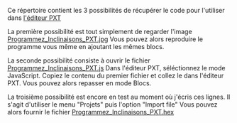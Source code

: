 Ce répertoire contient les 3 possibilités de récupérer le code pour l'utiliser dans [l'éditeur PXT](https://pxt.microbit.org/?lang=fr)

La première possibilité est tout simplement de regarder l'image [Programmez_Inclinaisons_PXT.jpg](Programmez_Inclinaisons_PXT.jpg)
Vous pouvez alors reproduire le programme vous même en ajoutant les mêmes blocs.

La seconde possibilité consiste à ouvrir le fichier [Programmez_Inclinaisons_PXT.js](Programmez_Inclinaisons_PXT.js)
Dans l'éditeur PXT, séléctionnez le mode JavaScript.
Copiez le contenu du premier fichier et collez le dans l'éditeur PXT.
Vous pouvez alors repasser en mode Blocs.

La troisième possibilité est encore en test au moment où j'écris ces lignes.
Il s'agit d'utiliser le menu "Projets" puis l'option "Import file"
Vous pouvez alors fournir le fichier [Programmez_Inclinaisons_PXT.hex](Programmez_Inclinaisons_PXT.hex)
